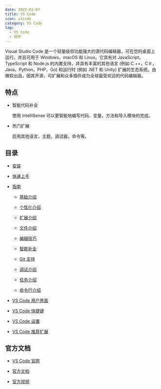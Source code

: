 ```yaml
---
date: 2022-01-07
title: VS Code
icon: vscode
category: VS Code
tag:
  - VS Code
  - 软件
---
```


Visual Studio Code 是一个轻量级但功能强大的源代码编辑器，可在您的桌面上运行，并且可用于 Windows，macOS 和 Linux。它具有对 JavaScript，TypeScript 和 Node.js 的内置支持，并具有丰富的其他语言 (例如 C ++，C＃，Java，Python，PHP，Go) 和运行时 (例如 .NET 和 Unity) 扩展的生态系统。由微软出品，因其开源，可扩展和众多插件成为全球最受欢迎的代码编辑器。

## 特点

- 智能代码补全

  使用 IntelliSense 可以更智能地编写代码、变量，方法和导入模块的完成。

- 热门扩展

  启用其他语言，主题，调试器，命令等。

## 目录

- [安装](install.md)

- [快速上手](get-started.md)

- [指南](guide/README.md)

  - [基础介绍](guide/basic.md)

  - [个性化介绍](guide/customization.md)

  - [扩展介绍](guide/extension.md)

  - [文件介绍](guide/file.md)

  - [编辑技巧](guide/edit.md)

  - [智能补全](guide/intellisense.md)

  - [Git 支持](guide/git.md)

  - [调试介绍](guide/debug.md)

  - [任务介绍](guide/task.md)

  - [命令行介绍](guide/command.md)

- [VS Code 用户界面](ui.md)

- [VS Code 快捷键](shortcut-key.md)

- [VS Code 设置](settings.md)

- [VS Code 推荐扩展](extension.md)

## 官方文档

- [VS Code 官网](https://code.visualstudio.com/)

- [官方文档](https://code.visualstudio.com/docs)

- [官方视频](https://code.visualstudio.com/docs/getstarted/introvideos)
